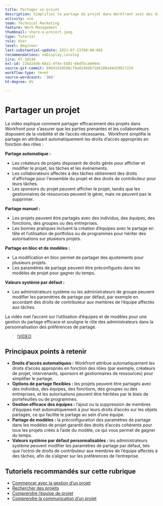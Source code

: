 ```yaml
---
title: Partager un projet
description: Simplifiez le partage de projet dans Workfront avec des droits d’accès automatiques, des options flexibles, une gestion en équipe, un partage de modèles et des valeurs système par défaut personnalisables pour une collaboration rationalisée.
activity: use
team: Technical Marketing
feature: Work Management
thumbnail: share-a-project.jpeg
type: Tutorial
role: User
level: Beginner
last-substantial-update: 2023-07-21T00:00:00Z
recommendations: noDisplay,catalog
jira: KT-10148
exl-id: 22bd2dd6-68a1-4f4e-b581-66dfbca0464c
source-git-commit: 89691410598cf9a8246db71b6108a4442901722d
workflow-type: tm+mt
source-wordcount: '364'
ht-degree: 6%

---
```


# Partager un projet

La vidéo explique comment partager efficacement des projets dans Workfront pour s’assurer que les parties prenantes et les collaborateurs disposent de la visibilité et de l’accès nécessaires. &#x200B; Workfront simplifie le partage en attribuant automatiquement les droits d’accès appropriés en fonction des rôles :

**Partage automatique :**
* Les créateurs de projets disposent de droits gérés pour afficher et modifier le projet, les tâches et les événements. &#x200B;
* Les collaborateurs affectés à des tâches obtiennent des droits d&#39;affichage pour l&#39;ensemble du projet et des droits de contributeur pour leurs tâches. &#x200B;
* Les sponsors du projet peuvent afficher le projet, tandis que les gestionnaires de ressources peuvent le gérer, mais ne peuvent pas le supprimer. &#x200B;

**Partage manuel :**
* Les projets peuvent être partagés avec des individus, des équipes, des fonctions, des groupes ou des entreprises. &#x200B;
* Les bonnes pratiques incluent la création d’équipes avec le partage en tête et l’utilisation de portfolios ou de programmes pour hériter des autorisations sur plusieurs projets. &#x200B;

**Partage en bloc et de modèles :**
* La modification en bloc permet de partager des ajustements pour plusieurs projets. &#x200B;
* Les paramètres de partage peuvent être préconfigurés dans les modèles de projet pour gagner du temps. &#x200B;

**Valeurs système par défaut :**
* Les administrateurs système ou les administrateurs de groupe peuvent modifier les paramètres de partage par défaut, par exemple en accordant des droits de contributeur aux membres de l’équipe affectés aux tâches. &#x200B;

La vidéo met l’accent sur l’utilisation d’équipes et de modèles pour une gestion du partage efficace et souligne le rôle des administrateurs dans la personnalisation des préférences de partage. &#x200B;

>[!VIDEO](https://video.tv.adobe.com/v/3418904/?quality=12&learn=on&enablevpops)

## Principaux points à retenir

* **Droits d’accès automatiques :** Workfront attribue automatiquement les droits d’accès appropriés en fonction des rôles (par exemple, créateurs de projet, intervenants, sponsors et gestionnaires de ressources) pour simplifier le partage. &#x200B;
* **Options de partage flexibles :** les projets peuvent être partagés avec des individus, des équipes, des fonctions, des groupes ou des entreprises, et les autorisations peuvent être héritées par le biais de portefeuilles ou de programmes. &#x200B;
* **Gestion efficace des équipes :** l’ajout ou la suppression de membres d’équipes met automatiquement à jour leurs droits d’accès sur les objets partagés, ce qui facilite le partage au sein d’une équipe. &#x200B;
* **Partage de modèles :** la préconfiguration des paramètres de partage dans les modèles de projet garantit des droits d’accès cohérents pour tous les projets créés à l’aide du modèle, ce qui vous permet de gagner du temps. &#x200B;
* **Valeurs système par défaut personnalisables :** les administrateurs système peuvent modifier les paramètres de partage par défaut, tels que l’octroi de droits de contributeur aux membres de l’équipe affectés à des tâches, afin de s’aligner sur les préférences de l’entreprise. &#x200B;


## Tutoriels recommandés sur cette rubrique

* [Commencer avec la gestion d’un projet](/help/manage-work/projects/getting-started-manage-a-project.md)
* [Rechercher des projets](/help/manage-work/projects/find-projects.md)
* [Comprendre l’équipe de projet](/help/manage-work/projects/understand-the-project-team.md)
* [Comprendre la communication d’un projet](/help/manage-work/projects/understand-project-communication.md)

